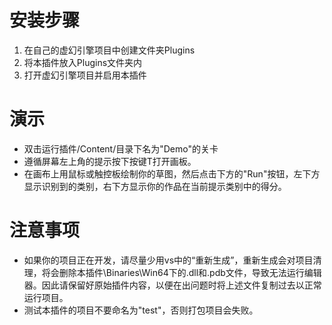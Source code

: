 # 安装步骤

1. 在自己的虚幻引擎项目中创建文件夹Plugins
2. 将本插件放入Plugins文件夹内
3. 打开虚幻引擎项目并启用本插件

# 演示

- 双击运行插件/Content/目录下名为"Demo"的关卡
- 遵循屏幕左上角的提示按下按键T打开画板。
- 在画布上用鼠标或触控板绘制你的草图，然后点击下方的"Run"按钮，左下方显示识别到的类别，右下方显示你的作品在当前提示类别中的得分。



# 注意事项

- 如果你的项目正在开发，请尽量少用vs中的“重新生成”，重新生成会对项目清理，将会删除本插件\Binaries\Win64下的.dll和.pdb文件，导致无法运行编辑器。因此请保留好原始插件内容，以便在出问题时将上述文件复制过去以正常运行项目。
- 测试本插件的项目不要命名为"test"，否则打包项目会失败。

